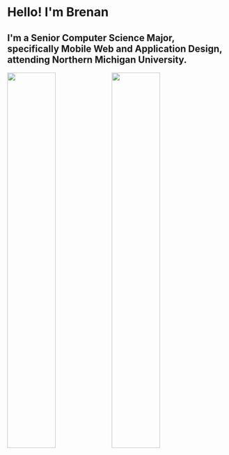 # Hello! I'm Brenan
## I'm a Senior Computer Science Major, specifically Mobile Web and Application Design, attending Northern Michigan University.
<img align="left" width="47%" src="https://github-readme-stats.vercel.app/api?username=brenanmarenger&show_icons=true&theme=radical" >
<img align="left" width="47%" src="https://github-readme-stats.vercel.app/api/top-langs/?username=brenanmarenger&layout=compact" >
